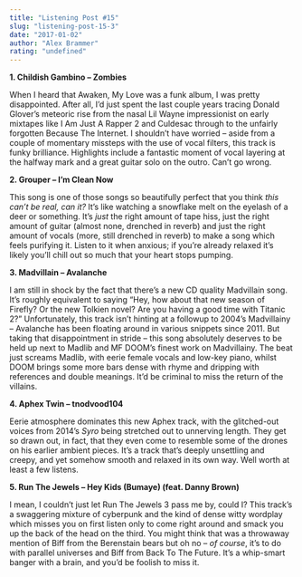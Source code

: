 ```yaml
---
title: "Listening Post #15"
slug: "listening-post-15-3"
date: "2017-01-02"
author: "Alex Brammer"
rating: "undefined"
---
```


**1\. Childish Gambino – Zombies**

When I heard that Awaken, My Love was a funk album, I was pretty disappointed. After all, I’d just spent the last couple years tracing Donald Glover’s meteoric rise from the nasal Lil Wayne impressionist on early mixtapes like I Am Just A Rapper 2 and Culdesac through to the unfairly forgotten Because The Internet. I shouldn’t have worried – aside from a couple of momentary missteps with the use of vocal filters, this track is funky brilliance. Highlights include a fantastic moment of vocal layering at the halfway mark and a great guitar solo on the outro. Can’t go wrong.

**2\. Grouper – I’m Clean Now**

This song is one of those songs so beautifully perfect that you think _this can’t be real, can it?_ It’s like watching a snowflake melt on the eyelash of a deer or something. It’s _just_ the right amount of tape hiss, just the right amount of guitar (almost none, drenched in reverb) and just the right amount of vocals (more, still drenched in reverb) to make a song which feels purifying it. Listen to it when anxious; if you’re already relaxed it’s likely you’ll chill out so much that your heart stops pumping.

**3\. Madvillain – Avalanche**

I am still in shock by the fact that there’s a new CD quality Madvillain song. It’s roughly equivalent to saying “Hey, how about that new season of Firefly? Or the new Tolkien novel? Are you having a good time with Titanic 2?” Unfortunately, this track isn’t hinting at a followup to 2004’s Madvillainy – Avalanche has been floating around in various snippets since 2011. But taking that disappointment in stride – this song absolutely deserves to be held up next to Madlib and MF DOOM’s finest work on Madvillainy. The beat just screams Madlib, with eerie female vocals and low-key piano, whilst DOOM brings some more bars dense with rhyme and dripping with references and double meanings. It’d be criminal to miss the return of the villains.

**4\. Aphex Twin – tnodvood104**

Eerie atmosphere dominates this new Aphex track, with the glitched-out voices from 2014’s _Syro_ being stretched out to unnerving length. They get so drawn out, in fact, that they even come to resemble some of the drones on his earlier ambient pieces. It’s a track that’s deeply unsettling and creepy, and yet somehow smooth and relaxed in its own way. Well worth at least a few listens.

**5\. Run The Jewels – Hey Kids (Bumaye) (feat. Danny Brown)**

I mean, I couldn’t just let Run The Jewels 3  pass me by, could I? This track’s a swaggering mixture of cyberpunk and the kind of dense witty wordplay which misses you on first listen only to come right around and smack you up the back of the head on the third. You might think that was a throwaway mention of Biff from the Berenstain bears but oh no – _of course_, it’s to do with parallel universes and Biff from Back To The Future. It’s a whip-smart banger with a brain, and you’d be foolish to miss it.
